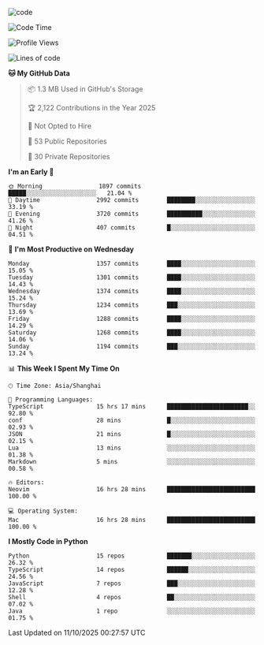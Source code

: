
<!--
**liuyaanng/liuyaanng** is a ✨ _special_ ✨ repository because its `README.md` (this file) appears on your GitHub profile.

Here are some ideas to get you started:

- 🔭 I’m currently working on ...
- 🌱 I’m currently learning ...
- 👯 I’m looking to collaborate on ...
- 🤔 I’m looking for help with ...
- 💬 Ask me about ...
- 📫 How to reach me: ...
- 😄 Pronouns: ...
- ⚡ Fun fact: ...
-->


![code](https://cdn.jsdelivr.net/gh/liuyaanng/liuyaanng@1.0/code.gif) 

<!--START_SECTION:waka-->
![Code Time](http://img.shields.io/badge/Code%20Time-2%2C004%20hrs%2010%20mins-blue)

![Profile Views](http://img.shields.io/badge/Profile%20Views-0-blue)

![Lines of code](https://img.shields.io/badge/From%20Hello%20World%20I%27ve%20Written-28.9%20million%20lines%20of%20code-blue)

**🐱 My GitHub Data** 

> 📦 1.3 MB Used in GitHub's Storage 
 > 
> 🏆 2,122 Contributions in the Year 2025
 > 
> 🚫 Not Opted to Hire
 > 
> 📜 53 Public Repositories 
 > 
> 🔑 30 Private Repositories 
 > 
**I'm an Early 🐤** 

```text
🌞 Morning                1897 commits        █████░░░░░░░░░░░░░░░░░░░░   21.04 % 
🌆 Daytime                2992 commits        ████████░░░░░░░░░░░░░░░░░   33.19 % 
🌃 Evening                3720 commits        ██████████░░░░░░░░░░░░░░░   41.26 % 
🌙 Night                  407 commits         █░░░░░░░░░░░░░░░░░░░░░░░░   04.51 % 
```
📅 **I'm Most Productive on Wednesday** 

```text
Monday                   1357 commits        ████░░░░░░░░░░░░░░░░░░░░░   15.05 % 
Tuesday                  1301 commits        ████░░░░░░░░░░░░░░░░░░░░░   14.43 % 
Wednesday                1374 commits        ████░░░░░░░░░░░░░░░░░░░░░   15.24 % 
Thursday                 1234 commits        ███░░░░░░░░░░░░░░░░░░░░░░   13.69 % 
Friday                   1288 commits        ████░░░░░░░░░░░░░░░░░░░░░   14.29 % 
Saturday                 1268 commits        ████░░░░░░░░░░░░░░░░░░░░░   14.06 % 
Sunday                   1194 commits        ███░░░░░░░░░░░░░░░░░░░░░░   13.24 % 
```


📊 **This Week I Spent My Time On** 

```text
🕑︎ Time Zone: Asia/Shanghai

💬 Programming Languages: 
TypeScript               15 hrs 17 mins      ███████████████████████░░   92.80 % 
conf                     28 mins             █░░░░░░░░░░░░░░░░░░░░░░░░   02.93 % 
JSON                     21 mins             █░░░░░░░░░░░░░░░░░░░░░░░░   02.15 % 
Lua                      13 mins             ░░░░░░░░░░░░░░░░░░░░░░░░░   01.38 % 
Markdown                 5 mins              ░░░░░░░░░░░░░░░░░░░░░░░░░   00.58 % 

🔥 Editors: 
Neovim                   16 hrs 28 mins      █████████████████████████   100.00 % 

💻 Operating System: 
Mac                      16 hrs 28 mins      █████████████████████████   100.00 % 
```

**I Mostly Code in Python** 

```text
Python                   15 repos            ███████░░░░░░░░░░░░░░░░░░   26.32 % 
TypeScript               14 repos            ██████░░░░░░░░░░░░░░░░░░░   24.56 % 
JavaScript               7 repos             ███░░░░░░░░░░░░░░░░░░░░░░   12.28 % 
Shell                    4 repos             ██░░░░░░░░░░░░░░░░░░░░░░░   07.02 % 
Java                     1 repo              ░░░░░░░░░░░░░░░░░░░░░░░░░   01.75 % 
```




 Last Updated on 11/10/2025 00:27:57 UTC
<!--END_SECTION:waka-->
